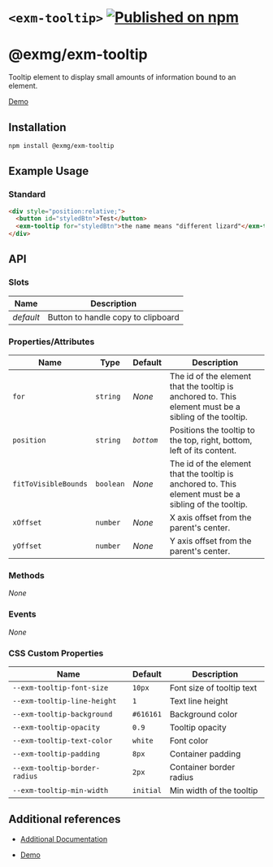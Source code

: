 # `<exm-tooltip>` [![Published on npm](https://img.shields.io/npm/v/@exmg/exm-tooltip.svg)](https://www.npmjs.com/package/@exmg/exm-tooltip)

# @exmg/exm-tooltip

Tooltip element to display small amounts of information bound to an element.

[Demo](https://exmg.github.io/exmachina-web-components/demo/?el=exm-tooltip)

## Installation

```sh
npm install @exmg/exm-tooltip
```

## Example Usage

### Standard

```html
<div style="position:relative;">
  <button id="styledBtn">Test</button>
  <exm-tooltip for="styledBtn">the name means "different lizard"</exm-tooltip>
</div>
```

## API

### Slots

| Name      | Description                        |
| --------- | ---------------------------------- |
| _default_ | Button to handle copy to clipboard |

### Properties/Attributes

| Name                 | Type      | Default    | Description                                                                                           |
| -------------------- | --------- | ---------- | ----------------------------------------------------------------------------------------------------- |
| `for`                | `string`  | _None_     | The id of the element that the tooltip is anchored to. This element must be a sibling of the tooltip. |
| `position`           | `string`  | _`bottom`_ | Positions the tooltip to the top, right, bottom, left of its content.                                 |
| `fitToVisibleBounds` | `boolean` | _None_     | The id of the element that the tooltip is anchored to. This element must be a sibling of the tooltip. |
| `xOffset`            | `number`  | _None_     | X axis offset from the parent's center.                                                               |
| `yOffset`            | `number`  | _None_     | Y axis offset from the parent's center.                                                               |

### Methods

_None_

### Events

_None_

### CSS Custom Properties

| Name                          | Default   | Description               |
| ----------------------------- | --------- | ------------------------- |
| `--exm-tooltip-font-size`     | `10px`    | Font size of tooltip text |
| `--exm-tooltip-line-height`   | `1`       | Text line height          |
| `--exm-tooltip-background`    | `#616161` | Background color          |
| `--exm-tooltip-opacity`       | `0.9`     | Tooltip opacity           |
| `--exm-tooltip-text-color`    | `white`   | Font color                |
| `--exm-tooltip-padding`       | `8px`     | Container padding         |
| `--exm-tooltip-border-radius` | `2px`     | Container border radius   |
| `--exm-tooltip-min-width`     | `initial` | Min width of the tooltip  |

## Additional references

- [Additional Documentation](https://exmg.github.io/exmachina-web-components/ExmTooltip.html)

- [Demo](https://exmg.github.io/exmachina-web-components/demo/?el=exm-tooltip)
